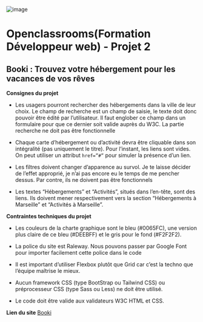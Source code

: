 ![image](https://amramra.github.io/P2.OpenClassRooms.github.io/Site_Desktop_Screen/Booki_Screen.png)  
# Openclassrooms(Formation Développeur web) - Projet 2  
## Booki : Trouvez votre hébergement pour les vacances de vos rêves
__Consignes du projet__  
* Les usagers pourront rechercher des hébergements dans la ville de
leur choix. Le champ de recherche est un champ de saisie, le texte
doit donc pouvoir être édité par l’utilisateur. Il faut englober ce
champ dans un formulaire pour que ce dernier soit valide auprès du
W3C. La partie recherche ne doit pas être fonctionnelle  

* Chaque carte d’hébergement ou d’activité devra être cliquable dans
son intégralité (pas uniquement le titre). Pour l’instant, les liens sont
vides. On peut utiliser un attribut `href=”#”` pour simuler la
présence d’un lien.  

* Les filtres doivent changer d’apparence au survol. Je te laisse décider
de l’effet approprié, je n’ai pas encore eu le temps de me pencher
dessus. Par contre, ils ne doivent pas être fonctionnels


* Les textes “Hébergements” et “Activités”, situés dans l’en-tête, sont
des liens. Ils doivent mener respectivement vers la section
“Hébergements à Marseille” et “Activités à Marseille”.

__Contraintes techniques du projet__  
* Les couleurs de la charte graphique sont le bleu (#0065FC), une version plus
claire de ce bleu (#DEEBFF) et le gris pour le fond (#F2F2F2).

* La police du site est Raleway. Nous pouvons passer par Google Font
pour importer facilement cette police dans le code  

* Il est important d’utiliser Flexbox plutôt que Grid car c’est la techno
que l’équipe maîtrise le mieux.


* Aucun framework CSS (type BootStrap ou Tailwind CSS) ou
préprocesseur CSS (type Sass ou Less) ne doit être utilisé.

* Le code doit être valide aux validateurs W3C HTML et CSS.

__Lien du site__ [Booki](https://amramra.github.io/P2.OpenClassRooms.github.io/)